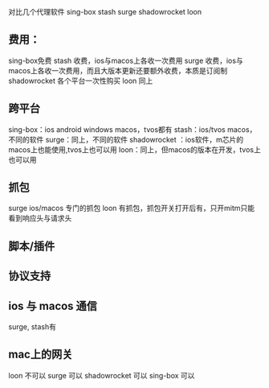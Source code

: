 对比几个代理软件
sing-box
stash
surge
shadowrocket
loon

## 费用：
sing-box免费
stash 收费，ios与macos上各收一次费用
surge 收费，ios与macos上各收一次费用，而且大版本更新还要额外收费，本质是订阅制
shadowrocket 各个平台一次性购买
loon 同上 



## 跨平台
sing-box：ios android windows macos，tvos都有
stash：ios/tvos macos，不同的软件
surge：同上，不同的软件
shadowrocket ：ios软件，m芯片的macos上也能使用,tvos上也可以用
loon：同上，但macos的版本在开发，tvos上也可以用

## 抓包
surge ios/macos 专门的抓包
loon 有抓包，抓包开关打开后有，只开mitm只能看到响应头与请求头

## 脚本/插件

## 协议支持

## ios 与 macos 通信

surge, stash有

## mac上的网关
loon 不可以
surge 可以
shadowrocket 可以
sing-box 可以

